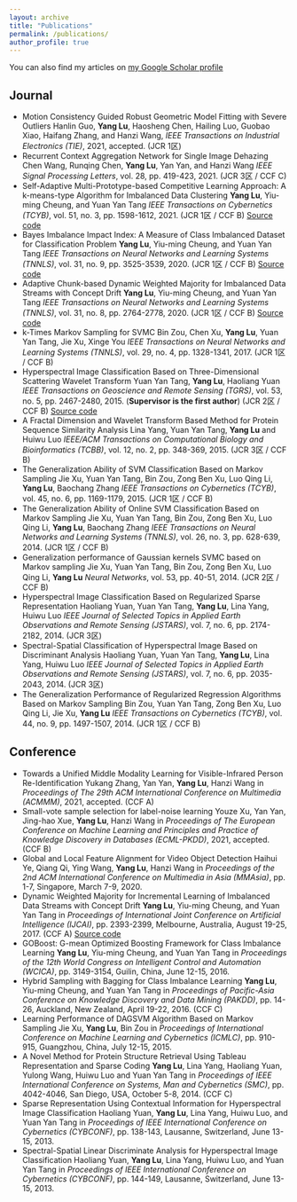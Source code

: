 ```yaml
---
layout: archive
title: "Publications"
permalink: /publications/
author_profile: true
---
```


You can also find my articles on [my Google Scholar profile](https://scholar.google.com.hk/citations?user=r7r4FGwAAAAJ&hl=zh-TW&oi=ao)

## Journal
- Motion Consistency Guided Robust Geometric Model Fitting with Severe Outliers
  Hanlin Guo, **Yang Lu**, Haosheng Chen, Hailing Luo, Guobao Xiao, Haifang Zhang, and Hanzi Wang, 
  _IEEE Transactions on Industrial Electronics (TIE)_, 2021, accepted. (JCR 1区)
- Recurrent Context Aggregation Network for Single Image Dehazing
  Chen Wang, Runqing Chen, **Yang Lu**, Yan Yan, and Hanzi Wang
  _IEEE Signal Processing Letters_, vol. 28, pp. 419-423, 2021. (JCR 3区 / CCF C)
- Self-Adaptive Multi-Prototype-based Competitive Learning Approach: A k-means-type Algorithm for Imbalanced Data Clustering
  **Yang Lu**, Yiu-ming Cheung, and Yuan Yan Tang
  _IEEE Transactions on Cybernetics (TCYB)_, vol. 51, no. 3, pp. 1598-1612, 2021. (JCR 1区 / CCF B) [Source code](https://github.com/jasonyanglu/SMCL)
- Bayes Imbalance Impact Index: A Measure of Class Imbalanced Dataset for Classification Problem
  **Yang Lu**, Yiu-ming Cheung, and Yuan Yan Tang
  _IEEE Transactions on Neural Networks and Learning Systems (TNNLS)_, vol. 31, no. 9, pp. 3525-3539, 2020. (JCR 1区 / CCF B) [Source code](https://github.com/jasonyanglu/BI3)
- Adaptive Chunk-based Dynamic Weighted Majority for Imbalanced Data Streams with Concept Drift
  **Yang Lu**, Yiu-ming Cheung, and Yuan Yan Tang
  _IEEE Transactions on Neural Networks and Learning Systems (TNNLS)_, vol. 31, no. 8, pp. 2764-2778, 2020. (JCR 1区 / CCF B) [Source code](https://github.com/jasonyanglu/ACDWM)
- k-Times Markov Sampling for SVMC
  Bin Zou, Chen Xu, **Yang Lu**, Yuan Yan Tang, Jie Xu, Xinge You 
  _IEEE Transactions on Neural Networks and Learning Systems (TNNLS)_, vol. 29, no. 4, pp. 1328-1341, 2017. (JCR 1区 / CCF B)
- Hyperspectral Image Classification Based on Three-Dimensional Scattering Wavelet Transform
  Yuan Yan Tang, **Yang Lu**, Haoliang Yuan
  _IEEE Transactions on Geoscience and Remote Sensing (TGRS)_, vol. 53, no. 5, pp. 2467-2480, 2015. (**Supervisor is the first author**) (JCR 2区 / CCF B) [Source code](https://github.com/jasonyanglu/3d_scattering)
- A Fractal Dimension and Wavelet Transform Based Method for Protein Sequence Similarity Analysis
  Lina Yang, Yuan Yan Tang, **Yang Lu** and Huiwu Luo
  _IEEE/ACM Transactions on Computational Biology and Bioinformatics (TCBB)_, vol. 12, no. 2, pp. 348-369, 2015. (JCR 3区 / CCF B)
- The Generalization Ability of SVM Classification Based on Markov Sampling
  Jie Xu, Yuan Yan Tang, Bin Zou, Zong Ben Xu, Luo Qing Li, **Yang Lu**, Baochang Zhang
  _IEEE Transactions on Cybernetics (TCYB)_, vol. 45, no. 6, pp. 1169-1179, 2015. (JCR 1区 / CCF B)
- The Generalization Ability of Online SVM Classification Based on Markov Sampling
  Jie Xu, Yuan Yan Tang, Bin Zou, Zong Ben Xu, Luo Qing Li, **Yang Lu**, Baochang Zhang
  _IEEE Transactions on Neural Networks and Learning Systems (TNNLS)_, vol. 26, no. 3, pp. 628-639, 2014. (JCR 1区 / CCF B)
- Generalization performance of Gaussian kernels SVMC based on Markov sampling
  Jie Xu, Yuan Yan Tang, Bin Zou, Zong Ben Xu, Luo Qing Li, **Yang Lu**
  _Neural Networks_, vol. 53, pp. 40-51, 2014. (JCR 2区 / CCF B) 
- Hyperspectral Image Classification Based on Regularized Sparse Representation
  Haoliang Yuan, Yuan Yan Tang, **Yang Lu**, Lina Yang, Huiwu Luo
  _IEEE Journal of Selected Topics in Applied Earth Observations and Remote Sensing (JSTARS)_, vol. 7, no. 6, pp. 2174-2182, 2014. (JCR 3区)
- Spectral-Spatial Classification of Hyperspectral Image Based on Discriminant Analysis
  Haoliang Yuan, Yuan Yan Tang, **Yang Lu**, Lina Yang, Huiwu Luo
  _IEEE Journal of Selected Topics in Applied Earth Observations and Remote Sensing (JSTARS)_, vol. 7, no. 6, pp. 2035-2043, 2014. (JCR 3区)
- The Generalization Performance of Regularized Regression Algorithms Based on Markov Sampling
  Bin Zou, Yuan Yan Tang, Zong Ben Xu, Luo Qing Li, Jie Xu, **Yang Lu**
  _IEEE Transactions on Cybernetics (TCYB)_, vol. 44, no. 9, pp. 1497-1507, 2014. (JCR 1区 / CCF B)

## Conference
- Towards a Unified Middle Modality Learning for Visible-Infrared Person Re-Identification
  Yukang Zhang, Yan Yan, **Yang Lu**, Hanzi Wang
  in *Proceedings of The 29th ACM International Conference on Multimedia (ACMMM)*, 2021, accepted. (CCF A)
- Small-vote sample selection for label-noise learning
  Youze Xu, Yan Yan, Jing-hao Xue, **Yang Lu**, Hanzi Wang
  in *Proceedings of The European Conference on Machine Learning and Principles and Practice of Knowledge Discovery in Databases (ECML-PKDD)*, 2021, accepted. (CCF B)
- Global and Local Feature Alignment for Video Object Detection
  Haihui Ye, Qiang Qi, Ying Wang, **Yang Lu**, Hanzi Wang
  in *Proceedings of the 2nd ACM International Conference on Multimedia in Asia (MMAsia)*, pp. 1-7, Singapore, March 7-9, 2020.
- Dynamic Weighted Majority for Incremental Learning of Imbalanced Data Streams with Concept Drift
  **Yang Lu**, Yiu-ming Cheung, and Yuan Yan Tang
  in _Proceedings of International Joint Conference on Artificial Intelligence (IJCAI)_, pp. 2393-2399, Melbourne, Australia, August 19-25, 2017. (CCF A) [Source code](https://github.com/jasonyanglu/dwmil)
- GOBoost: G-mean Optimized Boosting Framework for Class Imbalance Learning
  **Yang Lu**, Yiu-ming Cheung, and Yuan Yan Tang
  in _Proceedings of the 12th World Congress on Intelligent Control and Automation (WCICA)_, pp.  3149-3154, Guilin, China, June 12-15, 2016.
- Hybrid Sampling with Bagging for Class Imbalance Learning
  **Yang Lu**, Yiu-ming Cheung, and Yuan Yan Tang
  in _Proceedings of Pacific-Asia Conference on Knowledge Discovery and Data Mining (PAKDD)_, pp. 14-26, Auckland, New Zealand, April 19-22, 2016. (CCF C)
- Learning Performance of DAGSVM Algorithm Based on Markov Sampling
  Jie Xu, **Yang Lu**, Bin Zou
  in _Proceedings of International Conference on Machine Learning and Cybernetics (ICMLC)_, pp. 910-915, Guangzhou, China, July 12-15, 2015.
- A Novel Method for Protein Structure Retrieval Using Tableau Representation and Sparse Coding
  **Yang Lu**, Lina Yang, Haoliang Yuan, Yulong Wang, Huiwu Luo and Yuan Yan Tang
  in _Proceedings of IEEE International Conference on Systems, Man and Cybernetics (SMC)_, pp. 4042-4046, San Diego, USA, October 5-8, 2014. (CCF C)  
- Sparse Representation Using Contextual Information for Hyperspectral Image Classification
  Haoliang Yuan, **Yang Lu**, Lina Yang, Huiwu Luo, and Yuan Yan Tang
  in _Proceedings of IEEE International Conference on Cybernetics (CYBCONF)_, pp. 138-143, Lausanne, Switzerland, June 13-15, 2013.
- Spectral-Spatial Linear Discriminate Analysis for Hyperspectral Image Classification
  Haoliang Yuan, **Yang Lu**, Lina Yang, Huiwu Luo, and Yuan Yan Tang
  in _Proceedings of IEEE International Conference on Cybernetics (CYBCONF)_, pp. 144-149, Lausanne, Switzerland, June 13-15, 2013.
  